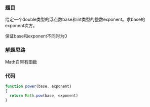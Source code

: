 ### 题目
给定一个double类型的浮点数base和int类型的整数exponent。求base的exponent次方。

保证base和exponent不同时为0

### 解题思路
Math自带有函数

### 代码
```js
function power(base, exponent)
{
  return Math.pow(base, exponent)
}
```